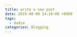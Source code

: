 ```yaml
---
title: write a new post
date: 2019-08-08 14:10:00 +0800
tags:
  - dadsa
categories: Blogging
---
```

